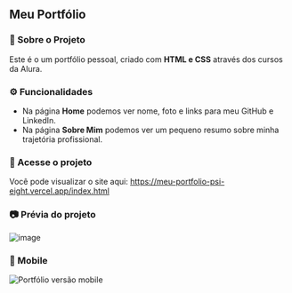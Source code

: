 ## Meu Portfólio

### 🎨 Sobre o Projeto  
Este é o um portfólio pessoal, criado com **HTML e CSS** através dos cursos da Alura.

### ⚙ Funcionalidades  
- Na página **Home** podemos ver nome, foto e links para meu GitHub e LinkedIn.  
- Na página **Sobre Mim** podemos ver um pequeno resumo sobre minha trajetória profissional.  

### 🔗 Acesse o projeto  
Você pode visualizar o site aqui: https://meu-portfolio-psi-eight.vercel.app/index.html

### 📷 Prévia do projeto  
![image](https://github.com/user-attachments/assets/23653865-201d-491c-b719-f8c5ee42a54d)

### 📱 Mobile
![Portfólio versão mobile](https://github.com/user-attachments/assets/8c8b2858-968f-429e-817c-d0fb2210db25)

